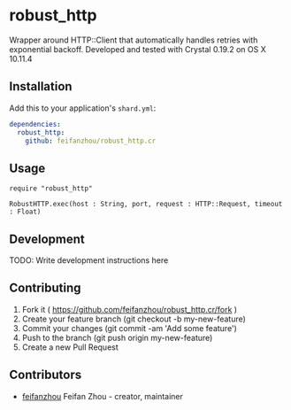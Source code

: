# robust_http

Wrapper around HTTP::Client that automatically handles retries with exponential backoff. Developed and tested with Crystal 0.19.2 on OS X 10.11.4

## Installation

Add this to your application's `shard.yml`:

```yaml
dependencies:
  robust_http:
    github: feifanzhou/robust_http.cr
```

## Usage


```crystal
require "robust_http"
```

`RobustHTTP.exec(host : String, port, request : HTTP::Request, timeout : Float)`

## Development

TODO: Write development instructions here

## Contributing

1. Fork it ( https://github.com/feifanzhou/robust_http.cr/fork )
2. Create your feature branch (git checkout -b my-new-feature)
3. Commit your changes (git commit -am 'Add some feature')
4. Push to the branch (git push origin my-new-feature)
5. Create a new Pull Request

## Contributors

- [feifanzhou](https://github.com/feifanzhou) Feifan Zhou - creator, maintainer
